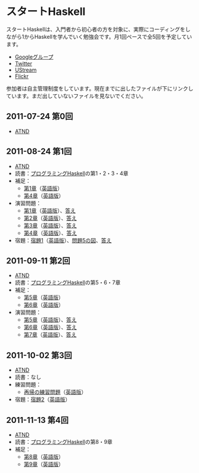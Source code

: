 スタートHaskell
===============

スタートHaskellは、入門者から初心者の方を対象に、実際にコーディングをしながら1からHaskellを学んでいく勉強会です。月1回ペースで全5回を予定しています。

* [Googleグループ](https://groups.google.com/group/start-haskell?hl=ja)
* [Twitter](http://twitter.com/#!/start_haskell)
* [UStream](http://www.ustream.tv/channel/start-haskell)
* [Flickr](http://www.flickr.com/groups/start_haskell/)

参加者は自主管理制度をしています。現在までに出したファイルが下にリンクしています。まだ出していないファイルを見ないでください。

2011-07-24 第0回
----------------

* [ATND](http://atnd.org/events/17468)

2011-08-24 第1回
----------------

* [ATND](http://atnd.org/events/18538)
* 読書：[プログラミングHaskell](http://www.amazon.co.jp/gp/product/4274067815/)の第1・2・3・4章
* 補足：
    * [第1章](https://github.com/yuzutechnology/Community-StartHaskell2011/blob/master/book/supplements/Chapter01-ja.md)（[英語版](https://github.com/yuzutechnology/Community-StartHaskell2011/blob/master/book/supplements/Chapter01-en.md)）
    * [第4章](https://github.com/yuzutechnology/Community-StartHaskell2011/blob/master/book/supplements/Chapter04-ja.md)（[英語版](https://github.com/yuzutechnology/Community-StartHaskell2011/blob/master/book/supplements/Chapter04-en.md)）
* 演習問題：
    * [第1章](https://github.com/yuzutechnology/Community-StartHaskell2011/blob/master/exercises/chapter01/Chapter01-ja.md)（[英語版](https://github.com/yuzutechnology/Community-StartHaskell2011/blob/master/exercises/chapter01/Chapter01-en.md)）、[答え](https://github.com/yuzutechnology/Community-StartHaskell2011/tree/master/exercises/chapter01/solutions)
    * [第2章](https://github.com/yuzutechnology/Community-StartHaskell2011/blob/master/exercises/chapter02/Chapter02-ja.md)（[英語版](https://github.com/yuzutechnology/Community-StartHaskell2011/blob/master/exercises/chapter02/Chapter02-en.md)）、[答え](https://github.com/yuzutechnology/Community-StartHaskell2011/tree/master/exercises/chapter02/solutions)
    * [第3章](https://github.com/yuzutechnology/Community-StartHaskell2011/blob/master/exercises/chapter03/Chapter03-ja.md)（[英語版](https://github.com/yuzutechnology/Community-StartHaskell2011/blob/master/exercises/chapter03/Chapter03-en.md)）、[答え](https://github.com/yuzutechnology/Community-StartHaskell2011/tree/master/exercises/chapter03/solutions)
    * [第4章](https://github.com/yuzutechnology/Community-StartHaskell2011/blob/master/exercises/chapter04/Chapter04-ja.md)（[英語版](https://github.com/yuzutechnology/Community-StartHaskell2011/blob/master/exercises/chapter04/Chapter04-en.md)）、[答え](https://github.com/yuzutechnology/Community-StartHaskell2011/tree/master/exercises/chapter04/solutions)
* 宿題：[宿題1](https://github.com/yuzutechnology/Community-StartHaskell2011/blob/master/homework/homework01/Homework01-ja.md)（[英語版](https://github.com/yuzutechnology/Community-StartHaskell2011/blob/master/homework/homework01/Homework01-en.md)）、[問題5の図](https://github.com/yuzutechnology/Community-StartHaskell2011/blob/master/homework/homework01/Exercise05.png)、[答え](https://github.com/yuzutechnology/Community-StartHaskell2011/tree/master/homework/homework01/solutions)

2011-09-11 第2回
----------------

* [ATND](http://atnd.org/events/19581)
* 読書：[プログラミングHaskell](http://www.amazon.co.jp/gp/product/4274067815/)の第5・6・7章
* 補足：
    * [第5章](https://github.com/yuzutechnology/Community-StartHaskell2011/blob/master/book/supplements/Chapter05-ja.md)（[英語版](https://github.com/yuzutechnology/Community-StartHaskell2011/blob/master/book/supplements/Chapter05-en.md)）
    * [第6章](https://github.com/yuzutechnology/Community-StartHaskell2011/blob/master/book/supplements/Chapter06-ja.md)（[英語版](https://github.com/yuzutechnology/Community-StartHaskell2011/blob/master/book/supplements/Chapter06-en.md)）
* 演習問題：
    * [第5章](https://github.com/yuzutechnology/Community-StartHaskell2011/blob/master/exercises/chapter05/Chapter05-ja.md)（[英語版](https://github.com/yuzutechnology/Community-StartHaskell2011/blob/master/exercises/chapter05/Chapter05-en.md)）、[答え](https://github.com/yuzutechnology/Community-StartHaskell2011/tree/master/exercises/chapter05/solutions)
    * [第6章](https://github.com/yuzutechnology/Community-StartHaskell2011/blob/master/exercises/chapter06/Chapter06-ja.md)（[英語版](https://github.com/yuzutechnology/Community-StartHaskell2011/blob/master/exercises/chapter06/Chapter06-en.md)）、[答え](https://github.com/yuzutechnology/Community-StartHaskell2011/tree/master/exercises/chapter06/solutions)
    * [第7章](https://github.com/yuzutechnology/Community-StartHaskell2011/blob/master/exercises/chapter07/Chapter07-ja.md)（[英語版](https://github.com/yuzutechnology/Community-StartHaskell2011/blob/master/exercises/chapter07/Chapter07-en.md)）、[答え](https://github.com/yuzutechnology/Community-StartHaskell2011/tree/master/exercises/chapter07/solutions)

2011-10-02 第3回
----------------

* [ATND](http://atnd.org/events/20095)
* 読書：なし
* 練習問題：
    * [再帰の練習問題](https://github.com/yuzutechnology/Community-StartHaskell2011/blob/master/exercises/recursion/recursion-ja.lhs)（[英語版](https://github.com/yuzutechnology/Community-StartHaskell2011/blob/master/exercises/recursion/recursion-en.lhs)）
* 宿題：[宿題2](https://github.com/yuzutechnology/Community-StartHaskell2011/blob/master/homework/homework02/Homework02-ja.md)（[英語版](https://github.com/yuzutechnology/Community-StartHaskell2011/blob/master/homework/homework02/Homework02-en.md)）

2011-11-13 第4回
----------------

* [ATND](http://atnd.org/events/20992)
* 読書：[プログラミングHaskell](http://www.amazon.co.jp/gp/product/4274067815/)の第8・9章
* 補足：
    * [第8章](https://github.com/yuzutechnology/Community-StartHaskell2011/blob/master/book/supplements/Chapter08-ja.md)（[英語版](https://github.com/yuzutechnology/Community-StartHaskell2011/blob/master/book/supplements/Chapter08-en.md)）
    * [第9章](https://github.com/yuzutechnology/Community-StartHaskell2011/blob/master/book/supplements/Chapter09-ja.md)（[英語版](https://github.com/yuzutechnology/Community-StartHaskell2011/blob/master/book/supplements/Chapter09-en.md)）
